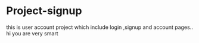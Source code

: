 # Project-signup
this is user account  project which include login ,signup and account pages..
hi you are very smart